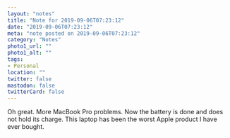```yaml
---
layout: "notes"
title: "Note for 2019-09-06T07:23:12"
date: "2019-09-06T07:23:12"
meta: "note posted on 2019-09-06T07:23:12"
category: "Notes"
photo1_url: ""
photo1_alt: ""
tags:
- Personal
location: ""
twitter: false
mastodon: false
twitterCard: false
---
```

Oh great. More MacBook Pro problems. Now the battery is done and does not hold its charge. This laptop has been the worst Apple product I have ever bought.
